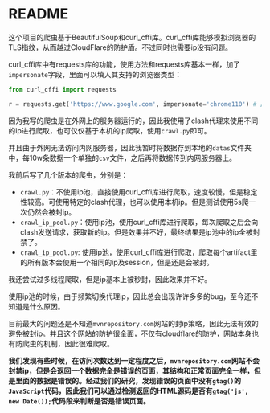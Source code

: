 # README

这个项目的爬虫基于BeautifulSoup和curl_cffi库。curl_cffi库能够模拟浏览器的TLS指纹，从而越过CloudFlare的防护盾。不过同时也需要ip没有问题。

curl_cffi库中有requests库的功能，使用方法和requests库基本一样，加了`impersonate`字段，里面可以填入其支持的浏览器类型：

```python
from curl_cffi import requests

r = requests.get('https://www.google.com', impersonate='chrome110') # 此处模拟的是chrome110的TLS指纹
```

因为我写的爬虫是在外网上的服务器运行的，因此我使用了clash代理来使用不同的ip进行爬取，也可仅仅基于本机的ip爬取，使用`crawl.py`即可。

并且由于外网无法访问内网服务器，因此我暂时将数据存到本地的`datas`文件夹中，每10w条数据一个单独的`csv`文件，之后再将数据传到内网服务器上。

我前后写了几个版本的爬虫，分别是：
 - `crawl.py`：不使用ip池，直接使用curl_cffi库进行爬取，速度较慢，但是稳定性较高。可使用特定的clash代理，也可以使用本机ip。但是测试使用5s爬一次仍然会被封ip。
 - `crawl_ip_pool.py`：使用ip池，使用curl_cffi库进行爬取，每次爬取之后会向clash发送请求，获取新的ip。但是效果并不好，最终结果是ip池中的ip全被封禁了。
 - `crawl_ip_pool.py`: 使用ip池，使用curl_cffi库进行爬取，爬取每个artifact里的所有版本会使用一个相同的ip及session，但是还是会被封。

我还尝试过多线程爬取，但是ip基本上被秒封，因此效果并不好。

使用ip池的时候，由于频繁切换代理ip，因此总会出现许许多多的bug，至今还不知道是什么原因。

目前最大的问题还是不知道`mvnrepository.com`网站的封ip策略，因此无法有效的避免被封ip。并且这个网站的防护很全面，不仅有cloudflare的防护，网站本身也有防爬虫的机制，因此很难爬取。

**我们发现有些时候，在访问次数达到一定程度之后，`mvnrepository.com`网站不会封禁ip，但是会返回一个数据完全是错误的页面，其结构和正常页面完全一样，但是里面的数据是错误的。经过我们的研究，发现错误的页面中没有`gtag()`的`JavaScript`代码，因此我们可以通过检测返回的HTML源码是否有`gtag('js', new Date());`代码段来判断是否是错误页面。**